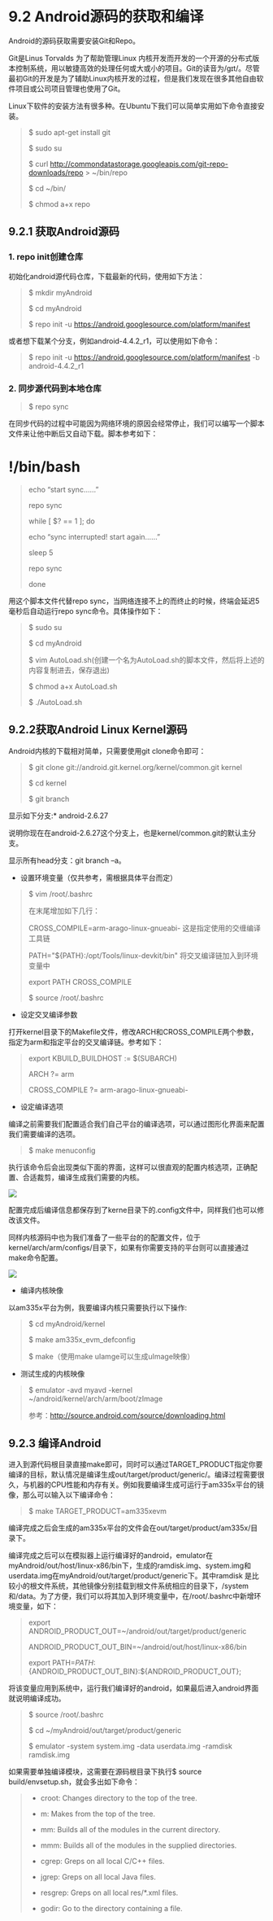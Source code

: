 # 9.2 Android源码的获取和编译

Android的源码获取需要安装Git和Repo。

Git是Linus Torvalds 为了帮助管理Linux 内核开发而开发的一个开源的分布式版本控制系统，用以敏捷高效的处理任何或大或小的项目。Git的读音为\/gɪt\/。尽管最初Git的开发是为了辅助Linux内核开发的过程，但是我们发现在很多其他自由软件项目或公司项目管理也使用了Git。

Linux下软件的安装方法有很多种。在Ubuntu下我们可以简单实用如下命令直接安装。

> $ sudo apt-get install git
> 
> $ sudo su
> 
> $ curl [http:\/\/commondatastorage.googleapis.com\/git-repo-downloads\/repo](http://commondatastorage.googleapis.com/git-repo-downloads/repo) &gt; ~\/bin\/repo
> 
> $ cd ~\/bin\/
> 
> $ chmod a+x repo

## 9.2.1 获取Android源码

### 1. repo init创建仓库

初始化android源代码仓库，下载最新的代码，使用如下方法：

> $ mkdir myAndroid
> 
> $ cd myAndroid
> 
> $ repo init -u [https:\/\/android.googlesource.com\/platform\/manifest](https://android.googlesource.com/platform/manifest)

或者想下载某个分支，例如android-4.4.2\_r1，可以使用如下命令：

> $ repo init -u [https:\/\/android.googlesource.com\/platform\/manifest](https://android.googlesource.com/platform/manifest) -b android-4.4.2\_r1

### 2. 同步源代码到本地仓库

> $ repo sync

在同步代码的过程中可能因为网络环境的原因会经常停止，我们可以编写一个脚本文件来让他中断后又自动下载。脚本参考如下：

# !\/bin\/bash

> echo “start sync……”
> 
> repo sync
> 
> while \[ $? == 1 \]; do
> 
> echo “sync interrupted! start again……”
> 
> sleep 5
> 
> repo sync
> 
> done

用这个脚本文件代替repo sync，当网络连接不上的而终止的时候，终端会延迟5毫秒后自动运行repo sync命令。具体操作如下：

> $ sudo su
> 
> $ cd myAndroid
> 
> $ vim AutoLoad.sh\(创建一个名为AutoLoad.sh的脚本文件，然后将上述的内容复制进去，保存退出\)
> 
> $ chmod a+x AutoLoad.sh
> 
> $ .\/AutoLoad.sh

## 9.2.2获取Android Linux Kernel源码

Android内核的下载相对简单，只需要使用git clone命令即可：

> $ git clone git:\/\/android.git.kernel.org\/kernel\/common.git kernel
> 
> $ cd kernel
> 
> $ git branch

显示如下分支:\* android-2.6.27

说明你现在在android-2.6.27这个分支上，也是kernel\/common.git的默认主分支。

显示所有head分支：git branch –a。

* 设置环境变量（仅共参考，需根据具体平台而定）

> $ vim \/root\/.bashrc
> 
> 在末尾增加如下几行：
> 
> CROSS\_COMPILE=arm-arago-linux-gnueabi- 这是指定使用的交缠编译工具链
> 
> PATH="${PATH}:\/opt\/Tools\/linux-devkit\/bin" 将交叉编译链加入到环境变量中
> 
> export PATH CROSS\_COMPILE
> 
> $ source \/root\/.bashrc

* 设定交叉编译参数

打开kernel目录下的Makefile文件，修改ARCH和CROSS\_COMPILE两个参数，指定为arm和指定平台的交叉编译链。参考如下：

> export KBUILD\_BUILDHOST := $\(SUBARCH\)
> 
> ARCH ?= arm
> 
> CROSS\_COMPILE ?= arm-arago-linux-gnueabi-

* 设定编译选项

编译之前需要我们配置适合我们自己平台的编译选项，可以通过图形化界面来配置我们需要编译的选项。

> $ make menuconfig

执行该命令后会出现类似下面的界面，这样可以很直观的配置内核选项，正确配置、合适裁剪，编译生成我们需要的内核。

![](/assets/9.2.2.png)

配置完成后编译信息都保存到了kerne目录下的.config文件中，同样我们也可以修改该文件。

同样内核源码中也为我们准备了一些平台的的配置文件，位于kernel\/arch\/arm\/configs\/目录下，如果有你需要支持的平台则可以直接通过make命令配置。

![](/assets/9.2.2-2.png)

* 编译内核映像

以am335x平台为例，我要编译内核只需要执行以下操作:

> $ cd myAndroid\/kernel
> 
> $ make am335x\_evm\_defconfig
> 
> $ make（使用make uIamge可以生成uImage映像）

* 测试生成的内核映像

> $ emulator -avd myavd -kernel ~\/android\/kernel\/arch\/arm\/boot\/zImage
> 
> 参考：[http:\/\/source.android.com\/source\/downloading.html](http://source.android.com/source/downloading.html)

## 9.2.3 编译Android

进入到源代码根目录直接make即可，同时可以通过TARGET\_PRODUCT指定你要编译的目标，默认情况是编译生成out\/target\/product\/generic\/。编译过程需要很久，与机器的CPU性能和内存有关。例如我要编译生成可运行于am335x平台的镜像，那么可以输入以下编译命令：

> $ make TARGET\_PRODUCT=am335xevm

编译完成之后会生成的am335x平台的文件会在out\/target\/product\/am335x\/目录下。

编译完成之后可以在模拟器上运行编译好的android，emulator在myAndroid\/out\/host\/linux-x86\/bin下，生成的ramdisk.img、system.img和userdata.img在myAndroid\/out\/target\/product\/generic下。其中ramdisk 是比较小的根文件系统，其他镜像分别挂载到根文件系统相应的目录下，\/system和\/data。为了方便，我们可以将其加入到环境变量中，在\/root\/.bashrc中新增环境变量，如下：

> export ANDROID\_PRODUCT\_OUT=~\/android\/out\/target\/product\/generic
> 
> ANDROID\_PRODUCT\_OUT\_BIN=~\/android\/out\/host\/linux-x86\/bin
> 
> export PATH=${PATH}:${ANDROID\_PRODUCT\_OUT\_BIN}:${ANDROID\_PRODUCT\_OUT};

将该变量应用到系统中，运行我们编译好的android，如果最后进入android界面就说明编译成功。

> $ source \/root\/.bashrc
> 
> $ cd ~\/myAndroid\/out\/target\/product\/generic
> 
> $ emulator -system system.img -data userdata.img -ramdisk ramdisk.img

如果需要单独编译模块，这需要在源码根目录下执行$ source build\/envsetup.sh，就会多出如下命令：

> * croot: Changes directory to the top of the tree.
> 
> * m: Makes from the top of the tree.
> 
> * mm: Builds all of the modules in the current directory.
> 
> * mmm: Builds all of the modules in the supplied directories.
> 
> * cgrep: Greps on all local C\/C++ files.
> 
> * jgrep: Greps on all local Java files.
> 
> * resgrep: Greps on all local res\/\*.xml files.
> 
> * godir: Go to the directory containing a file.

